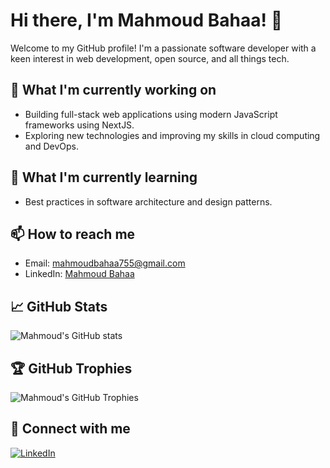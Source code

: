 # Hi there, I'm Mahmoud Bahaa! 👋

Welcome to my GitHub profile! I'm a passionate software developer with a keen interest in web development, open source, and all things tech. 

## 🔭 What I'm currently working on
- Building full-stack web applications using modern JavaScript frameworks using NextJS.
- Exploring new technologies and improving my skills in cloud computing and DevOps.

## 🌱 What I'm currently learning
- Best practices in software architecture and design patterns.

## 📫 How to reach me
- Email: [mahmoudbahaa755@gmail.com](mailto:mahmoudbahaa755@gmail.com)
- LinkedIn: [Mahmoud Bahaa](https://www.linkedin.com/in/ma7moud-bahaa)


## 📈 GitHub Stats
![Mahmoud's GitHub stats](https://github-readme-stats.vercel.app/api?username=mahmoudbahaa755&show_icons=true&theme=radical)

## 🏆 GitHub Trophies
![Mahmoud's GitHub Trophies](https://github-profile-trophy.vercel.app/?username=mahmoudbahaa755&theme=radical&no-frame=true&column=7)

## 🔗 Connect with me
[![LinkedIn](https://img.shields.io/badge/LinkedIn-Connect-blue)](https://www.linkedin.com/in/ma7moud-bahaa)

